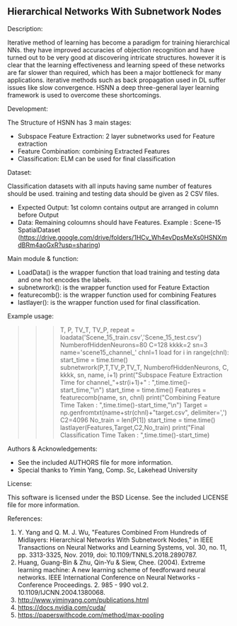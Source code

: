 Hierarchical Networks With Subnetwork Nodes
--------------------------------------------

Description:

 Iterative method of learning has become a paradigm for training hierarchical NNs. they have improved accuracies of objection recognition and have turned out to be very good at
discovering intricate structures. however it is clear that the learning effectiveness and learning speed of these networks are far slower than required, which has been a
major bottleneck for many applications. iterative methods such as back propagation used in DL suffer issues like slow convergence. HSNN a deep three-general layer learning framework is used to overcome these shortcomings. 

Development:

 The Structure of HSNN has 3 main stages:
   - Subspace Feature Extraction: 2 layer subnetworks used for Feature extraction
   - Feature Combination: combining Extracted Features
   - Classification: ELM can be used for final classification

Dataset:
 
 Classification datasets with all inputs having same number of features should be used. training and testing data should be given as 2 CSV files. 
   - Expected Output: 1st colomn contains output are arranged in column before Output
   - Data: Remaining coloumns should have Features.
Example : Scene-15 SpatialDataset (https://drive.google.com/drive/folders/1HCv_Wh4evDpsMeXs0HSNXmdBRm4aoGxR?usp=sharing)


Main module & function:

 - LoadData() is the wrapper function that load training and testing data and one hot encodes the labels.
 - subnetwrork(): is the wrapper function used for Feature Extaction
 - featurecomb(): is the wrapper function used for combining Features
 - lastlayer(): is the wrapper function used for final classification.

Example usage:
>>> T, P, TV_T, TV_P, repeat = loadata('Scene_15_train.csv','Scene_15_test.csv')
>>> NumberofHiddenNeurons=80
>>> C=128
>>> kkkk=2
>>> sn=3
>>> name='scene15_channel_'
>>> chnl=1
>>> load
>>> for i in range(chnl):
>>>   start_time = time.time()   
>>>   subnetwrork(P,T,TV_P,TV_T, NumberofHiddenNeurons, C, kkkk, sn, name, i+1)
>>>   print("Subspace Feature Extraction Time for channel_"+str(i+1)+" : ",time.time()-start_time,"\n") 
>>>   start_time = time.time() 
>>>   Features = featurecomb(name, sn, chnl)
>>>   print("Combining Feature Time Taken : ",time.time()-start_time,"\n")
>>> Target = np.genfromtxt(name+str(chnl)+"target.csv", delimiter=',')
>>> C2=4096
>>> No_train = len(P[1])
>>> start_time = time.time()
>>> lastlayer(Features,Target,C2,No_train)
>>> print("Final Classification Time Taken : ",time.time()-start_time)
  
Authors & Acknowledgements:
 
 - See the included AUTHORS file for more information.
 - Special thanks to Yimin Yang, Comp. Sc, Lakehead University 
  
License:
 
 This software is licensed under the BSD License. See the included LICENSE file for more information.


References:
 1. Y. Yang and Q. M. J. Wu, "Features Combined From Hundreds of Midlayers: Hierarchical Networks With Subnetwork Nodes," in IEEE Transactions on Neural Networks and Learning Systems, vol. 30, no. 11, pp. 3313-3325, Nov. 2019, doi: 10.1109/TNNLS.2018.2890787.
 2. Huang, Guang-Bin & Zhu, Qin-Yu & Siew, Chee. (2004). Extreme learning machine: A new learning scheme of feedforward neural networks. IEEE International Conference on Neural Networks - Conference Proceedings. 2. 985 - 990 vol.2. 10.1109/IJCNN.2004.1380068.
 3. http://www.yiminyang.com/publications.html
 4. https://docs.nvidia.com/cuda/
 5. https://paperswithcode.com/method/max-pooling
